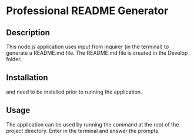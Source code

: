 # Professional README Generator 

## Description

This node.js application uses input from inquirer (in the terminal) to generate a README.md file.  The README.md file is created in the Develop folder.

## Installation

<npm init> and <npm install inquirer> need to be installed prior to running the application.

## Usage

The application can be used by running the command <node index.js> at the root of the project directory. Enter <node index.js> in the terminal and answer the prompts.


